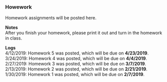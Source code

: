 ### Howework
Homework assignments will be posted here.

**Notes**  
After you finish your homework, please print it out and turn in the homework in class.

**Logs**  
4/12/2019: Homework 5 was posted, which will be due on **4/23/2019**.  
3/24/2019: Homework 4 was posted, which will be due on **4/4/2019**.  
2/27/2019: Homework 3 was posted, which will be due on **3/7/2019**.  
2/13/2019: Homework 2 was posted, which will be due on **2/21/2019**.  
1/30/2019: Homework 1 was posted, which will be due on **2/7/2019**.

